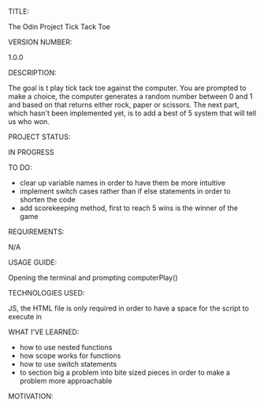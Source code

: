 TITLE: 

 The Odin Project Tick Tack Toe

VERSION NUMBER: 

 1.0.0

DESCRIPTION: 

 The goal is t play tick tack toe against the computer. You are prompted to make a choice, the computer generates a random number between 0 and 1 and based on that returns either rock, paper or scissors. The next part, which hasn't been implemented yet, is to add a best of 5 system that will tell us who won.

PROJECT STATUS: 

 IN PROGRESS

TO DO: 

 - clear up variable names in order to have them be more intuitive
 - implement switch cases rather than if else statements in order to shorten the code
 - add scorekeeping method, first to reach 5 wins is the winner of the game

REQUIREMENTS: 

 N/A

USAGE GUIDE: 

  Opening the terminal and prompting computerPlay()

TECHNOLOGIES USED: 

 JS, the HTML file is only required in order to have a space for the script to execute in

WHAT I'VE LEARNED: 

 - how to use nested functions
 - how scope works for functions
 - how to use switch statements
 - to section big a problem into bite sized pieces in order to make a problem more approachable
 

MOTIVATION: 
